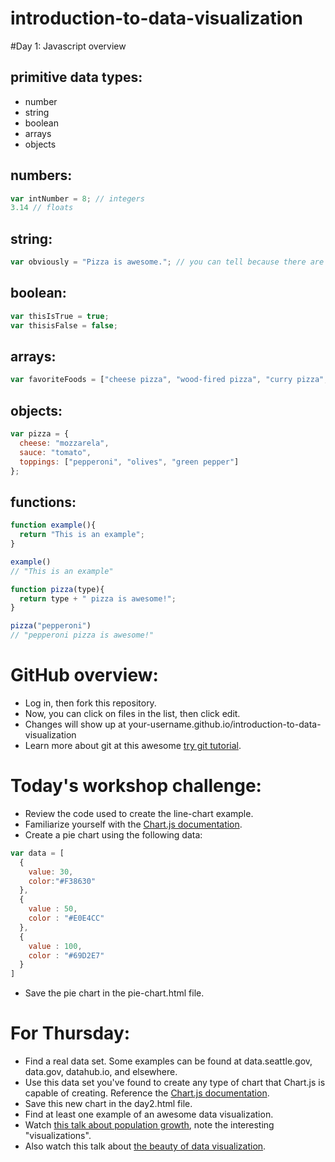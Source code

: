 introduction-to-data-visualization
==================================

#Day 1: Javascript overview

## primitive data types:
- number
- string
- boolean
- arrays
- objects

## numbers:
```javascript
var intNumber = 8; // integers
3.14 // floats
```

## string:
```javascript
var obviously = "Pizza is awesome."; // you can tell because there are quotes around the string
```

## boolean:
```javascript
var thisIsTrue = true;
var thisisFalse = false;
```

## arrays:
```javascript
var favoriteFoods = ["cheese pizza", "wood-fired pizza", "curry pizza", "smoked salmon pizza", "pepperoni pizza"];
```
## objects:
```javascript
var pizza = {
  cheese: "mozzarela",
  sauce: "tomato",
  toppings: ["pepperoni", "olives", "green pepper"]
};
```

## functions:
```javascript
function example(){
  return "This is an example";
}

example()
// "This is an example"
```

```javascript
function pizza(type){
  return type + " pizza is awesome!";
}

pizza("pepperoni")
// "pepperoni pizza is awesome!"
```


# GitHub overview:
- Log in, then fork this repository.
- Now, you can click on files in the list, then click edit.
- Changes will show up at your-username.github.io/introduction-to-data-visualization
- Learn more about git at this awesome [try git tutorial](http://try.github.io).

# Today's workshop challenge:
- Review the code used to create the line-chart example.
- Familiarize yourself with the [Chart.js documentation](http://www.chartjs.org/docs/).
- Create a pie chart using the following data:
```javascript
var data = [
  {
    value: 30,
    color:"#F38630"
  },
  {
    value : 50,
    color : "#E0E4CC"
  },
  {
    value : 100,
    color : "#69D2E7"
  }     
]
```
- Save the pie chart in the pie-chart.html file.

# For Thursday:
- Find a real data set. Some examples can be found at data.seattle.gov, data.gov, datahub.io, and elsewhere.
- Use this data set you've found to create any type of chart that Chart.js is capable of creating. Reference the [Chart.js documentation](http://www.chartjs.org/docs/).
- Save this new chart in the day2.html file.
- Find at least one example of an awesome data visualization.
- Watch [this talk about population growth](http://www.ted.com/talks/hans_rosling_on_global_population_growth.html), note the interesting "visualizations".
- Also watch this talk about [the beauty of data visualization](http://www.ted.com/talks/david_mccandless_the_beauty_of_data_visualization.html).